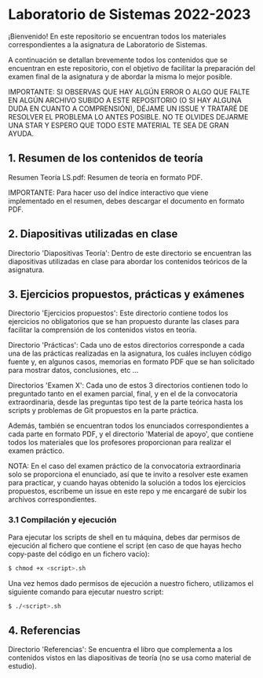 # Laboratorio de Sistemas 2022-2023

¡Bienvenido! En este repositorio se encuentran todos los materiales correspondientes a la asignatura de Laboratorio de Sistemas.

A continuación se detallan brevemente todos los contenidos que se encuentran en este repositorio, con el objetivo de facilitar la preparación del examen final de la asignatura y de abordar la misma lo mejor posible.

IMPORTANTE: SI OBSERVAS QUE HAY ALGÚN ERROR O ALGO QUE FALTE EN ALGÚN ARCHIVO SUBIDO A ESTE REPOSITORIO (O SI HAY ALGUNA DUDA EN CUANTO A COMPRENSIÓN), DÉJAME UN ISSUE Y TRATARÉ DE RESOLVER EL PROBLEMA LO ANTES POSIBLE. NO TE OLVIDES DEJARME UNA STAR Y ESPERO QUE TODO ESTE MATERIAL TE SEA DE GRAN AYUDA.

## 1. Resumen de los contenidos de teoría

Resumen Teoría LS.pdf: Resumen de teoría en formato PDF.

IMPORTANTE: Para hacer uso del índice interactivo que viene implementado en el resumen, debes descargar el documento en formato PDF.

## 2. Diapositivas utilizadas en clase

Directorio 'Diapositivas Teoría': Dentro de este directorio se encuentran las diapositivas utilizadas en clase para abordar los contenidos teóricos de la asignatura.

## 3. Ejercicios propuestos, prácticas y exámenes

Directorio 'Ejercicios propuestos': Este directorio contiene todos los ejercicios no obligatorios que se han propuesto durante las clases para facilitar la comprensión de los contenidos vistos en teoría.

Directorio 'Prácticas': Cada uno de estos directorios corresponde a cada una de las prácticas realizadas en la asignatura, los cuáles incluyen código fuente y, en algunos casos, memorias en formato PDF que se han solicitado para mostrar datos, conclusiones, etc ...

Directorios 'Examen X': Cada uno de estos 3 directorios contienen todo lo preguntado tanto en el examen parcial, final, y en el de la convocatoria extraordinaria, desde las preguntas tipo test de la parte teórica hasta los scripts y problemas de Git propuestos en la parte práctica.

Además, también se encuentran todos los enunciados correspondientes a cada parte en formato PDF, y el directorio 'Material de apoyo', que contiene todos los materiales que los profesores proporcionan para realizar el examen práctico.

NOTA: En el caso del examen práctico de la convocatoria extraordinaria solo se proporciona el enunciado, así que te invito a resolver este examen para practicar, y cuando hayas obtenido la solución a todos los ejercicios propuestos, escríbeme un issue en este repo y me encargaré de subir los archivos correspondientes. 

### 3.1 Compilación y ejecución

Para ejecutar los scripts de shell en tu máquina, debes dar permisos de ejecución al fichero que contiene el script (en caso de que hayas hecho copy-paste del código en un fichero vacío):

```sh
$ chmod +x <script>.sh
```

Una vez hemos dado permisos de ejecución a nuestro fichero, utilizamos el siguiente comando para ejecutar nuestro script:

```sh
$ ./<script>.sh
```

## 4. Referencias

Directorio 'Referencias': Se encuentra el libro que complementa a los contenidos vistos en las diapositivas de teoría (no se usa como material de estudio).

